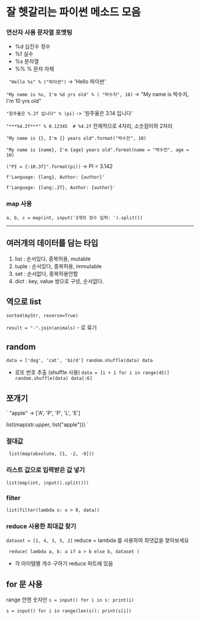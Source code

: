 # 잘 헷갈리는 파이썬 메소드 모음

### 연산자 사용 문자열 포맷팅

* %d   십진수 정수
* %f   실수
* %s   문자열
* %%   %  문자 자체

` "Hello %s" % ("파이썬")` -> 'Hello 파이썬'

` "My name is %s, I'm %d yrs old" % ( "박수지", 10) ` -> "My name is 박수지, I'm 10 yrs old"

` "원주율은 %.2f 입니다" % (pi) ` -> '원주율은 3.14 입니다'

` "***%4.2f***" % 0.12345  # %4.2f ` 전체적으로 4자리, 소숫점이하 2자리

` "My name is {}, I'm {} years old".format("박수진", 10) `

` "My name is {name}, I'm {age} years old".format(name = "박수진", age = 10) `

` ("PI = {:10.3f}".format(pi)) ` -> PI =      3.142

` f'Language: {lang}, Author: {author}' `

` f'Language: {lang:.2f}, Author: {author}' `

### map 사용
 ` a, b, c = map(int, input('3개의 정수 입력: ').split()) ` 
 
 ----
## 여러개의 데이터를 담는 타입
1. list   :  순서있다.  중복허용,  mutable
2. tuple  :  순서있다,  중복허용,  immutable
3. set : 순서없다,  중복허용안함
4. dict : key, value 쌍으로 구성, 순서없다.


## 역으로 list
`sorted(myStr, reverse=True)`

`result = "-".join(animals)` - 로 묶기

## random

` data = ['dog', 'cat', 'bird']
random.shuffle(data)
data `

* 로또 번호 추출 (shuffle 사용)
` data = [i + 1 for i in range(45)]
random.shuffle(data)
data[:6] `

## 쪼개기
` "apple"  -> ['A', 'P', 'P', 'L', 'E']

list(map(str.upper, list("apple"))) `

### 절대값
 ` list(map(absolute, [1, -2, -9]))`
 
### 리스트 값으로 입력받은 값 넣기
` list(map(int, input().split())) `

### filter
 ` list(filter(lambda x: x > 0, data)) `

### reduce 사용한 최대값 찾기
 ` dataset = [1, 4, 3, 5, 2] `
 reduce + lambda 를 사용하여 최댓값을 찾아보세요

` reduce(
    lambda a, b: a if a > b else b,
    dataset
)` 

* 각 아이템별 개수 구하기 reduce 파트에 있음


## for 문 사용 
range 안엔 숫자만
`s = input()
for i in s:
    print(i)`
    
`s = input()
for i in range(len(s)):
    print(s[i])`






















